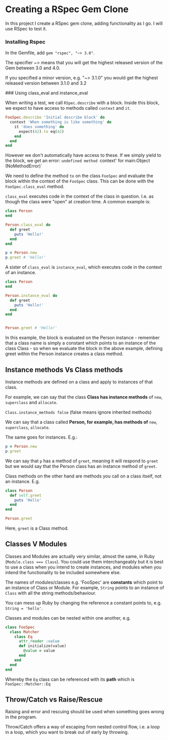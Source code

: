 # Creating a RSpec Gem Clone

In this project I create a RSpec gem clone, adding functionality as I go. I will use RSpec to test it.

### Installing Rspec

In the Gemfile, add `gem "rspec", "~> 3.0"`.

The specifier ~> means that you will get the highest released version of the Gem between 3.0 and 4.0.

If you specified a minor version, e.g. "~> 3.1.0" you would get the highest released version between 3.1.0 and 3.2

### Using class_eval and instance_eval

When writing a test, we call `RSpec.describe` with a block. Inside this block, we expect to have access to methods called `context` and `it`.

```ruby
FooSpec.describe 'Initial describe block' do
  context 'When something is like something' do
    it 'does something' do
      expect(42).to eq(42)
    end
  end
end
```

However we don't automatically have access to these. If we simply yield to the block, we get an error: `undefined method `context' for main:Object (NoMethodError)`

We need to define the method `to` on the class `FooSpec` and evaluate the block within the context of the `FooSpec` class. This can be done with the `FooSpec.class_eval` method.

`class_eval` executes code in the context of the class in question. I.e. as though the class were "open" at creation time. A common example is:

```ruby
class Person
end

Person.class_eval do
  def greet
    puts 'Hello!'
  end
end

p = Person.new
p.greet # 'Hello!'
```

A sister of `class_eval` is `instance_eval`, which executes code in the context of an instance.

```ruby
class Person
end

Person.instance_eval do
  def greet
    puts 'Hello!'
  end
end


Person.greet # 'Hello!'
```

In this example, the block is evaluated on the Person instance - remember that a class name is simply a constant which points to an instance of the class Class - so when we evaluate the block in the above example, defining greet within the Person instance creates a class method.

## Instance methods Vs Class methods

Instance methods are defined on a class and apply to instances of that class.

For example, we can say that the class **Class has instance methods** of `new`, `superclass` and `allocate`.

`Class.instance_methods false` (false means ignore inherited methods)

We can say that a class called **Person, for example, has methods of** `new`, `superclass`, `allocate`.

The same goes for instances. E.g.:

```ruby
p = Person.new
p.greet
```

We can say that `p` has a method of `greet`, meaning it will respond to `greet` but we would say that the Person class has an instance method of `greet`.

Class methods on the other hand are methods you call on a class itself, not an instance. E.g.

```ruby
class Person
  def self.greet
    puts 'Hello'
  end
end

Person.greet
```

Here, `greet` is a Class method.

## Classes V Modules

Classes and Modules are actually very similar, almost the same, in Ruby (`Module.class === Class`). You could use them interchangeably but it is best to use a class when you intend to create instances, and modules when you intend the functionality to be included somewhere else.

The names of modules/classes e.g. 'FooSpec' are **constants** which point to an instance of Class or Module. For example, `String` points to an instance of `Class` with all the string methods/behaviour.

You can mess up Ruby by changing the reference a constant points to, e.g. `String = 'hello'`.

Classes and modules can be nested within one another, e.g.

```ruby
class FooSpec
  class Matcher
    class Eq
      attr_reader :value
      def initialize(value)
        @value = value
      end
    end
  end
end
```

Whereby the `Eq` class can be referenced with its **path** which is `FooSpec::Matcher::Eq`

## Throw/Catch vs Raise/Rescue

Raising and error and rescuing should be used when something goes wrong in the program.

Throw/Catch offers a way of escaping from nested control flow, i.e. a loop in a loop, which you want to break out of early by throwing.

